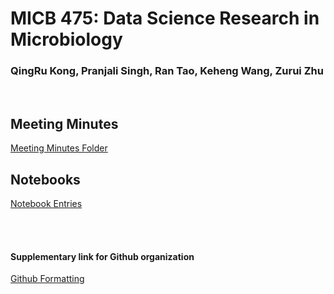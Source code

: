 # MICB 475: Data Science Research in Microbiology
### QingRu Kong, Pranjali Singh, Ran Tao, Keheng Wang, Zurui Zhu

<br/>

## Meeting Minutes 
[Meeting Minutes Folder](MICB475_24W2_Team_2/Meeting_minutes)

## Notebooks
[Notebook Entries](MICB475_24W2_Team_2/Notebook)

<br/>
<br/>

#### Supplementary link for Github organization
[Github Formatting](https://docs.github.com/en/get-started/writing-on-github/getting-started-with-writing-and-formatting-on-github/basic-writing-and-formatting-syntax#links)


